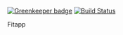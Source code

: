 

[![Greenkeeper badge](https://badges.greenkeeper.io/skolldev/fit.svg)](https://greenkeeper.io/) [![Build Status](https://travis-ci.com/skolldev/fit.svg?branch=master)](https://travis-ci.com/skolldev/fit)

Fitapp
